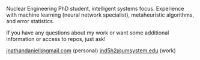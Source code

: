 Nuclear Engineering PhD student, intelligent systems focus.
Experience with machine learning (neural network specialist), metaheuristic algorithms, and error statistics.

If you have any questions about my work or want some additional information or access to repos, just ask!

jnathandaniell@gmail.com (personal)
jnd5h2@umsystem.edu      (work)

<!---
SecretSoupCultist/SecretSoupCultist is a ✨ special ✨ repository because its `README.md` (this file) appears on your GitHub profile.
You can click the Preview link to take a look at your changes.
--->
